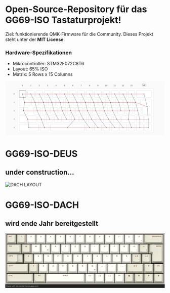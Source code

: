 
# Open-Source-Repository für das GG69-ISO Tastaturprojekt!
Ziel: funktionierende QMK-Firmware für die Community.
Dieses Projekt steht unter der **MIT License**.

### Hardware-Spezifikationen
* Mikrocontroller: STM32F072C8T6
* Layout: 65% ISO
* Matrix: 5 Rows x 15 Columns

![DACH MATRIX](images/gg69_matrix.png)

# GG69-ISO-DEUS
## under construction...
![DACH LAYOUT](images/gg69_deus_keym.png)

# GG69-ISO-DACH
## wird ende Jahr bereitgestellt
![DACH LAYOUT](images/gg69_keymaping.png)
